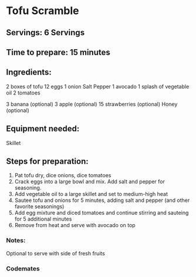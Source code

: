 # Tofu Scramble

## Servings: 6 Servings

## Time to prepare: 15 minutes

## Ingredients:
2 boxes of tofu
12 eggs
1 onion
Salt
Pepper
1 avocado
1 splash of vegetable oil
2 tomatoes

3 banana (optional)
3 apple (optional)
15 strawberries (optional)
Honey (optional)

## Equipment needed:
Skillet

## Steps for preparation:
1. Pat tofu dry, dice onions, dice tomatoes
2. Crack eggs into a large bowl and mix. Add salt and pepper for seasoning.
3. Add vegetable oil to a large skillet and set to medium-high heat
4. Sautee tofu and onions for 5 minutes, adding salt and pepper (and other favorite seasonings)
5. Add egg mixture and diced tomatoes and continue stirring and sauteing for 5 additional minutes
6. Remove from heat and serve with avocado on top


### Notes:
Optional to serve with side of fresh fruits


### Codemates #
